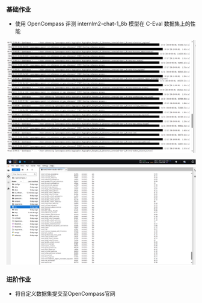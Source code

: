 ### 基础作业



- 使用 OpenCompass 评测 internlm2-chat-1_8b 模型在 C-Eval 数据集上的性能

![image-20240422231029941](lesson7.assets/image-20240422231029941.png)

![image-20240422231442683](lesson7.assets/image-20240422231442683.png)

### 进阶作业



- 将自定义数据集提交至OpenCompass官网